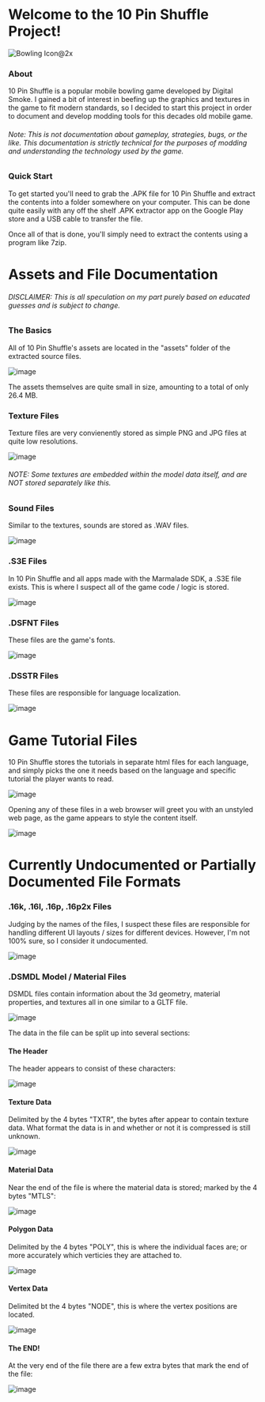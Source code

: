 # Welcome to the 10 Pin Shuffle Project!

![Bowling Icon@2x](https://user-images.githubusercontent.com/97776260/149610169-6ff8bb38-a2e8-406c-8827-28f94df16d72.png)

### About

10 Pin Shuffle is a popular mobile bowling game developed by Digital Smoke.
I gained a bit of interest in beefing up the graphics and textures in the game to fit modern standards, so I decided to start this project in order to document and develop modding tools for this decades old mobile game.

###### Note: This is not documentation about gameplay, strategies, bugs, or the like. This documentation is strictly technical for the purposes of modding and understanding the technology used by the game.

### Quick Start

To get started you'll need to grab the .APK file for 10 Pin Shuffle and extract the contents into a folder somewhere on your computer.
This can be done quite easily with any off the shelf .APK extractor app on the Google Play store and a USB cable to transfer the file.

Once all of that is done, you'll simply need to extract the contents using a program like 7zip.

# Assets and File Documentation

###### DISCLAIMER: This is all speculation on my part purely based on educated guesses and is subject to change.

### The Basics

All of 10 Pin Shuffle's assets are located in the "assets" folder of the extracted source files.

![image](https://user-images.githubusercontent.com/97776260/149610299-9cb0b07b-0fcd-45d4-b249-cd77c98c90c5.png)

The assets themselves are quite small in size, amounting to a total of only 26.4 MB.

### Texture Files

Texture files are very convienently stored as simple PNG and JPG files at quite low resolutions.

![image](https://user-images.githubusercontent.com/97776260/149610441-7064d8bb-da35-4d6f-8742-267f0c385ac6.png)

###### NOTE: Some textures are embedded within the model data itself, and are NOT stored separately like this.

### Sound Files

Similar to the textures, sounds are stored as .WAV files.

![image](https://user-images.githubusercontent.com/97776260/149610872-f3581737-2304-46ab-9535-80ec339dcc17.png)


### .S3E Files

In 10 Pin Shuffle and all apps made with the Marmalade SDK, a .S3E file exists. This is where I suspect all of the game code / logic is stored.

![image](https://user-images.githubusercontent.com/97776260/149611019-01e309c6-322f-4763-a419-e588e59b6a63.png)

### .DSFNT Files

These files are the game's fonts.

![image](https://user-images.githubusercontent.com/97776260/149611099-06b95fa2-fa33-46e7-a26d-260b2bb1aec1.png)

### .DSSTR Files

These files are responsible for language localization.

![image](https://user-images.githubusercontent.com/97776260/149611183-b00a95f5-d314-49f7-bd65-052e8e314cc9.png)


# Game Tutorial Files

10 Pin Shuffle stores the tutorials in separate html files for each language, and simply picks the one it needs based on the language and specific tutorial the player wants to read.

![image](https://user-images.githubusercontent.com/97776260/149611253-a8e66592-9ec0-4da8-ac37-6a699acdc839.png)

Opening any of these files in a web browser will greet you with an unstyled web page, as the game appears to style the content itself.

![image](https://user-images.githubusercontent.com/97776260/149611283-e68f8f83-c9d2-4c23-9df7-140b8237a654.png)



# Currently Undocumented or Partially Documented File Formats

### .16k, .16l, .16p, .16p2x Files

Judging by the names of the files, I suspect these files are responsible for handling different UI layouts / sizes for different devices.
However, I'm not 100% sure, so I consider it undocumented.

![image](https://user-images.githubusercontent.com/97776260/149611069-7c863ff3-e05b-4a4a-ba39-827d6691c186.png)

### .DSMDL Model / Material Files

DSMDL files contain information about the 3d geometry, material properties, and textures all in one similar to a GLTF file.

![image](https://user-images.githubusercontent.com/97776260/149611136-920d8bed-164a-43c3-9b61-89a7cc0ff472.png)

The data in the file can be split up into several sections:

#### The Header

The header appears to consist of these characters:

![image](https://user-images.githubusercontent.com/97776260/149614046-55b851ec-1fbb-494a-9df5-5e743fce4a85.png)


#### Texture Data

Delimited by the 4 bytes "TXTR", the bytes after appear to contain texture data. 
What format the data is in and whether or not it is compressed is still unknown.

![image](https://user-images.githubusercontent.com/97776260/149614034-591c3e1d-cb46-49b7-b046-dd5184eb94af.png)

#### Material Data

Near the end of the file is where the material data is stored; marked by the 4 bytes "MTLS":

![image](https://user-images.githubusercontent.com/97776260/149614159-83348034-fa76-4770-a3ae-df16e9fabcda.png)

#### Polygon Data

Delimited by the 4 bytes "POLY", this is where the individual faces are; or more accurately which verticies they are attached to.

![image](https://user-images.githubusercontent.com/97776260/149614402-04eb9cd4-e6a5-463b-9b6c-ac31756c96c0.png)

#### Vertex Data

Delimited bt the 4 bytes "NODE", this is where the vertex positions are located.

![image](https://user-images.githubusercontent.com/97776260/149614424-e570ab08-53b0-4ec0-bdbf-129b388c405a.png)


#### The END!

At the very end of the file there are a few extra bytes that mark the end of the file:

![image](https://user-images.githubusercontent.com/97776260/149614113-4f5f67bd-d017-4781-a543-68054b762f9c.png)


